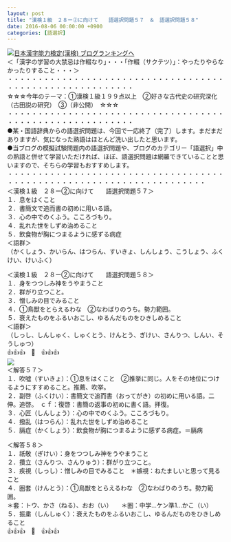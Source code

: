```yaml
---
layout: post
title: "漢検１級　２８ー②に向けて　　語選択問題５７　＆　語選択問題５８"
date: 2016-08-06 00:00:00 +0900
categories: [語選択]
---
```


[![](/syuusyuu9701/assets/images/漢検１級-２８ー②に向けて-語選択問題５７-＆-語選択問題５８-br_c_3028_1.gif)](http://blog.with2.net/link.php?1659096:3028 "日本漢字能力検定(漢検) ブログランキングへ")[日本漢字能力検定(漢検) ブログランキングへ](http://blog.with2.net/link.php?1659096:3028)  
＜「漢字の学習の大禁忌は作輟なり」・・・「作輟（サクテツ）」：やったりやらなかったりすること・・・＞  
・・・・・・・・・・・・・・・・・・・・・・・・・・・・・・・・・・・・・・・・・・・・・・・・・・・・・・・・・  
☆☆☆今年のテーマ：①漢検１級１９９点以上　②好きな古代史の研究深化（古田説の研究）　③（非公開）　☆☆☆　　  
・・・・・・・・・・・・・・・・・・・・・・・・・・・・・・・・・・・・・・・・・・・・・・・・・・・・・・・・・  
●某・国語辞典からの語選択問題は、今回で一応終了（完了）します。まだまだありますが、気になった熟語はほとんど洗い出したと思います。  
●当ブログの模擬試験問題内の語選択問題や、ブログのカテゴリー「語選択」中の熟語と併せて学習いただければ、ほぼ、語選択問題は網羅できていることと思いますので、そちらの学習もおすすめします。  
・・・・・・・・・・・・・・・・・・・・・・・・・・・・・・・・・・・・・・・・・・・・・・・・・・・・・・・・・・・・・・・・・・・・・  
＜漢検１級　２８ー②に向けて　　語選択問題５７＞  
１．息をはくこと  
２．書簡文で追而書の初めに用いる語。  
３．心の中でのくふう。こころづもり。  
４．乱れた世をしずめ治めること  
５．飲食物が胸につまるように感ずる病症  
＜語群＞  
（かくしょう、かいらん、はつらん、すいきょ、しんしょう、こうしょう、ふくけい、けいふく）  
  
＜漢検１級　２８ー②に向けて　　語選択問題５８＞  
１．身をつつしみ神をうやまうこと  
２．群がり立つこと。  
３．憎しみの目でみること　  
４．①鳥獣をとらえるわな　②なわばりのうち。勢力範囲。  
５．衰えたものをふるいおこし、ゆるんだものをひきしめること  
＜語群＞  
（しっし、しんしゅく、しゅくとう、けんとう、ぎけい、さんりつ、しんい、そうしゅつ）  
👍👍👍　🐒　👍👍👍  
![](/syuusyuu9701/assets/images/漢検１級-２８ー②に向けて-語選択問題５７-＆-語選択問題５８-6ff5b116066b1853cbf8ae5fe5227322.png)  
＜解答５７＞  
１．吹噓（すいきょ）：①息をはくこと　②推挙に同じ。人をその地位につけるようにすすめること。推薦、吹挙。  
２．副啓（ふくけい）：書簡文で追而書（おってがき）の初めに用いる語。二伸。追啓。　ｃｆ：復啓：書簡の返事の初めに書く語。拝復。  
３．心匠（しんしょう）：心の中でのくふう。こころづもり。  
４．撥乱（はつらん）：乱れた世をしずめ治めること  
５．膈症（かくしょう）：飲食物が胸につまるように感ずる病症。＝膈病  
  
＜解答５８＞  
１．祇敬（ぎけい）：身をつつしみ神をうやまうこと  
２．攢立（さんりつ、さんりゅう）：群がり立つこと。  
３．疾視（しっし）：憎しみの目でみること　＊嫉視：ねたましいと思って見ること  
４．圏套（けんとう）：①鳥獣をとらえるわな　②なわばりのうち。勢力範囲。  
＊套：トウ、かさ（ねる）、おお（い）　　＊圏：中学…ケン準1…かこ（い）  
５．振粛（しんしゅく）：衰えたものをふるいおこし、ゆるんだものをひきしめること  
👍👍👍　🐒　👍👍👍  